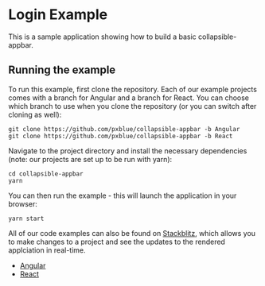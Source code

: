 # Login Example

This is a sample application showing how to build a basic collapsible-appbar.

## Running the example
To run this example, first clone the repository. Each of our example projects comes with a branch for Angular and a branch for React. You can choose which branch to use when you clone the repository (or you can switch after cloning as well):

```
git clone https://github.com/pxblue/collapsible-appbar -b Angular
git clone https://github.com/pxblue/collapsible-appbar -b React
```

Navigate to the project directory and install the necessary dependencies (note: our projects are set up to be run with yarn):

```
cd collapsible-appbar
yarn
```

You can then run the example - this will launch the application in your browser:
```
yarn start
```

All of our code examples can also be found on [Stackblitz](http://www.stackblitz.com/@px-blue), which allows you to make changes to a project and see the updates to the rendered applciation in real-time.
- [Angular](https://stackblitz.com/edit/pxblue-collapsible-appbar-angular)
- [React](https://stackblitz.com/edit/pxblue-collapsible-appbar-react)
